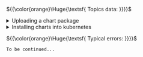 ${{\color{orange}\Huge{\textsf{ Topics data: }}}}\$

<details>
	<summary>
	Uploading a chart package
	</summary>
	<br />

First create `mychart-0.1.0.tgz` using the [Helm CLI](https://docs.helm.sh/using_helm/#installing-helm):

```bash
cd mychart/
helm package .
```

Upload `mychart-0.1.0.tgz`:

```bash
curl --data-binary "@mychart-0.1.0.tgz" http://localhost:8080/api/charts
```

If you've signed your package and generated a [provenance file](https://github.com/helm/helm-www/blob/master/content/en/docs/topics/provenance.md), upload it with:

```bash
curl --data-binary "@mychart-0.1.0.tgz.prov" http://localhost:8080/api/prov
```

Both files can also be uploaded at once (or one at a time) on the `/api/charts` route using the `multipart/form-data` format:

```bash
curl -F "chart=@mychart-0.1.0.tgz" -F "prov=@mychart-0.1.0.tgz.prov" http://localhost:8080/api/charts
```

You can also use the [helm-push plugin](https://github.com/chartmuseum/helm-push):

`helm cm-push mychart/ chartmuseum`

</details>

<details>
	<summary>
	Installing charts into kubernetes
	</summary>
	<br />

Add the URL to your *ChartMuseum* installation to the local repository list:

```bash
helm repo add chartmuseum http://localhost:8080
```

Search for charts:

```bash
helm search repo chartmuseum/
```

Install chart:

```bash
helm install chartmuseum/mychart --generate-name
```

check it with:

curl API address with `curl -XGET x.x.x.x:8080/` - ip is ClusterIP service in k8s

</details>

${{\color{orange}\Huge{\textsf{ Typical errors: }}}}\$

`To be continued...`
